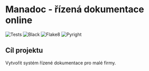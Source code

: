 # Manadoc - řízená dokumentace online

![Tests](https://github.com/hanpari/manadoc/actions/workflows/tests.yml/badge.svg)
![Black](https://github.com/hanpari/manadoc/actions/workflows/black.yml/badge.svg)
![Flake8](https://github.com/hanpari/manadoc/actions/workflows/flake8.yml/badge.svg)
![Pyright](https://github.com/hanpari/manadoc/actions/workflows/pyright.yml/badge.svg)


## Cíl projektu

Vytvořit systém řízené dokumentace pro malé firmy.
